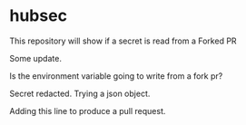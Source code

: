 # hubsec

This repository will show if a secret is read from a Forked PR

Some update.

Is the environment variable going to write from a fork pr?

Secret redacted. Trying a json object.

Adding this line to produce a pull request. 
